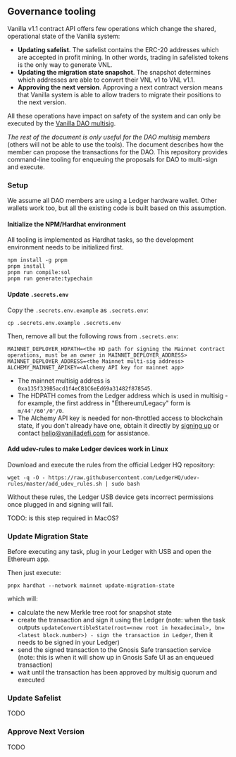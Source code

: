## Governance tooling

Vanilla v1.1 contract API offers few operations which change the shared, operational state of the Vanilla system:

- **Updating safelist**. The safelist contains the ERC-20 addresses which are accepted in profit mining. In other words, trading in safelisted tokens is the only way to generate VNL.
- **Updating the migration state snapshot**. The snapshot determines which addresses are able to convert their VNL v1 to VNL v1.1.
- **Approving the next version**. Approving a next contract version means that Vanilla system is able to allow traders to migrate their positions to the next version.

All these operations have impact on safety of the system and can only be executed by the [Vanilla DAO multisig](https://etherscan.io/address/0xa135f339B5acd1f4eCB1C6eEd69a31482f878545).

_The rest of the document is only useful for the DAO multisig members_ (others will not be able to use the tools). The document describes how the member can propose the transactions for the DAO. This repository provides command-line tooling for enqueuing the proposals for DAO to multi-sign and execute.

### Setup

We assume all DAO members are using a Ledger hardware wallet. Other wallets work too, but all the existing code is built based on this assumption.

#### Initialize the NPM/Hardhat environment
All tooling is implemented as Hardhat tasks, so the development environment needs to be initialized first.

```shell
npm install -g pnpm
pnpm install
pnpm run compile:sol
pnpm run generate:typechain
```

#### Update `.secrets.env`
Copy the `.secrets.env.example` as `.secrets.env`:
```shell
cp .secrets.env.example .secrets.env
```

Then, remove all but the following rows from `.secrets.env`:

```
MAINNET_DEPLOYER_HDPATH=<the HD path for signing the Mainnet contract operations, must be an owner in MAINNET_DEPLOYER_ADDRESS>
MAINNET_DEPLOYER_ADDRESS=<the Mainnet multi-sig address>
ALCHEMY_MAINNET_APIKEY=<Alchemy API key for mainnet app>
```

- The mainnet multisig address is `0xa135f339B5acd1f4eCB1C6eEd69a31482f878545`.
- The HDPATH comes from the Ledger address which is used in multisig - for example, the first address in "Ethereum/Legacy" form is `m/44'/60'/0'/0`.
- The Alchemy API key is needed for non-throttled access to blockchain state, if you don't already have one, obtain it directly by [signing up](https://docs.alchemy.com/alchemy/introduction/getting-started) or contact [hello@vanilladefi.com]() for assistance.


#### Add udev-rules to make Ledger devices work in Linux
Download and execute the rules from the official Ledger HQ repository:
```shell
wget -q -O - https://raw.githubusercontent.com/LedgerHQ/udev-rules/master/add_udev_rules.sh | sudo bash
```
Without these rules, the Ledger USB device gets incorrect permissions once plugged in and signing will fail.


TODO: is this step required in MacOS?


### Update Migration State

Before executing any task, plug in your Ledger with USB and open the Ethereum app.

Then just execute:
```shell
pnpx hardhat --network mainnet update-migration-state
```
which will:
- calculate the new Merkle tree root for snapshot state
- create the transaction and sign it using the Ledger (note: when the task outputs `updateConvertibleState(root=<new root in hexadecimal>, bn=<latest block.number>) - sign the transaction in Ledger`, then it needs to be signed in your Ledger)
- send the signed transaction to the Gnosis Safe transaction service (note: this is when it will show up in Gnosis Safe UI as an enqueued transaction)
- wait until the transaction has been approved by multisig quorum and executed

### Update Safelist
TODO
### Approve Next Version
TODO
